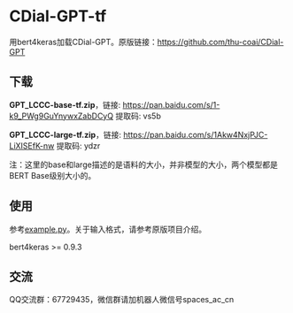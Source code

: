 # CDial-GPT-tf
用bert4keras加载CDial-GPT。原版链接：https://github.com/thu-coai/CDial-GPT

## 下载

**GPT_LCCC-base-tf.zip**，链接: https://pan.baidu.com/s/1-k9_PWg9GuYnywxZabDCyQ 提取码: vs5b

**GPT_LCCC-large-tf.zip**，链接: https://pan.baidu.com/s/1Akw4NxjPJC-LiXISEfK-nw 提取码: ydzr

注：这里的base和large描述的是语料的大小，并非模型的大小，两个模型都是BERT Base级别大小的。

## 使用

参考[example.py](https://github.com/bojone/CDial-GPT-tf/blob/master/example.py)。关于输入格式，请参考原版项目介绍。

bert4keras >= 0.9.3

## 交流

QQ交流群：67729435，微信群请加机器人微信号spaces_ac_cn
